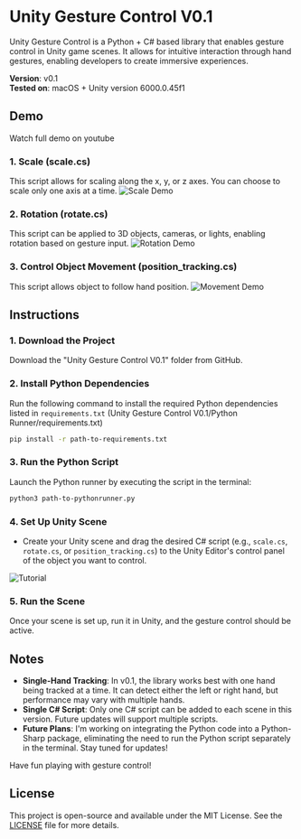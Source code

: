 
# Unity Gesture Control V0.1

Unity Gesture Control is a Python + C# based library that enables gesture control in Unity game scenes. It allows for intuitive interaction through hand gestures, enabling developers to create immersive experiences.

**Version**: v0.1  
**Tested on**: macOS + Unity version 6000.0.45f1


## Demo

Watch full demo on youtube

### 1. **Scale (scale.cs)**
This script allows for scaling along the x, y, or z axes. You can choose to scale only one axis at a time.
![Scale Demo](https://github.com/user-attachments/assets/448c6b14-50a9-4f1e-ad91-0feb1665a0af)


### 2. **Rotation (rotate.cs)**
This script can be applied to 3D objects, cameras, or lights, enabling rotation based on gesture input.
![Rotation Demo](https://github.com/user-attachments/assets/2d90004d-74e6-4102-a476-e0090b6dbdc9)


### 3. **Control Object Movement (position_tracking.cs)**
This script allows object to follow hand position.
![Movement Demo](https://github.com/user-attachments/assets/81adc92d-0f22-453a-82c4-c5781674507a)



## Instructions

### 1. **Download the Project**
Download the "Unity Gesture Control V0.1" folder from GitHub.

### 2. **Install Python Dependencies**
Run the following command to install the required Python dependencies listed in `requirements.txt` (Unity Gesture Control V0.1/Python Runner/requirements.txt)

```bash
pip install -r path-to-requirements.txt
```

### 3. **Run the Python Script**
Launch the Python runner by executing the script in the terminal:

```bash
python3 path-to-pythonrunner.py
```

### 4. **Set Up Unity Scene**
- Create your Unity scene and drag the desired C# script (e.g., `scale.cs`, `rotate.cs`, or `position_tracking.cs`) to the Unity Editor's control panel of the object you want to control.

![Tutorial](https://github.com/user-attachments/assets/ba2fe931-0b4f-48a7-874a-1f8f613c8ac1)

### 5. **Run the Scene**
Once your scene is set up, run it in Unity, and the gesture control should be active.

## Notes

- **Single-Hand Tracking**: In v0.1, the library works best with one hand being tracked at a time. It can detect either the left or right hand, but performance may vary with multiple hands.
- **Single C# Script**: Only one C# script can be added to each scene in this version. Future updates will support multiple scripts.
- **Future Plans**: I'm working on integrating the Python code into a Python-Sharp package, eliminating the need to run the Python script separately in the terminal. Stay tuned for updates!

Have fun playing with gesture control!

## License

This project is open-source and available under the MIT License. See the [LICENSE](LICENSE) file for more details.

